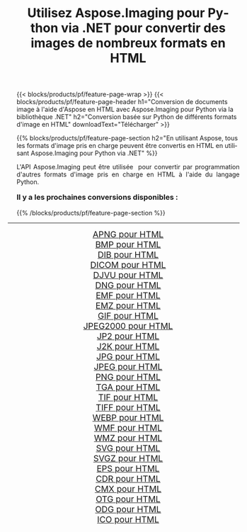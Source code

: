 ﻿---
title: Utilisez Aspose.Imaging pour Python via .NET pour convertir des images de nombreux formats en HTML 
weight: 3920
url: /fr/python-net/conversion/to/html/ 
lang: fr
langdirlevel: 2
locales: zh-hans,ja,it,ru,de,es,fr,nl,id,lt,pl,pt,vi,tr,ko,zh-hant,ar,hi,th,sv,cs,uk,he
description: Vous pouvez utiliser Aspose.Imaging pour Python via la bibliothèque .NET pour convertir une variété de formats en HTML
---

{{< blocks/products/pf/feature-page-wrap >}}
{{< blocks/products/pf/feature-page-header h1="Conversion de documents image à l'aide d'Aspose en HTML avec Aspose.Imaging pour Python via la bibliothèque .NET" h2="Conversion basée sur Python de différents formats d'image en HTML" downloadText="Télécharger" >}}


{{% blocks/products/pf/feature-page-section  h2="En utilisant Aspose, tous les formats d'image pris en charge peuvent être convertis en HTML en utilisant Aspose.Imaging pour Python via .NET" %}}
<p align=justify>L'API Aspose.Imaging peut être utilisée  pour convertir par programmation d'autres formats d'image pris en charge en HTML à l'aide du langage Python.</p>
<h3 style="margin-top:16px;">
Il y a les prochaines conversions disponibles :
</h3>
{{% /blocks/products/pf/feature-page-section %}}
<div class="container-fluid productfamilypage bg-gray">
    <div class="convertypes bg-gray agp-content section">
        <div class="container">
		<hr style="margin-left:-20px;"/>
		<div class="row other-converters" style="gap: 10px;font-size: 19px;text-align:center;">
		    <div class='col-md-3 other-converter remove-lp remove-rp'><a href="/imaging/fr/python-net/conversion/apng-to-html/" style="padding:15px;">APNG pour HTML</a></div>
<div class='col-md-3 other-converter remove-lp remove-rp'><a href="/imaging/fr/python-net/conversion/bmp-to-html/" style="padding:15px;">BMP pour HTML</a></div>
<div class='col-md-3 other-converter remove-lp remove-rp'><a href="/imaging/fr/python-net/conversion/dib-to-html/" style="padding:15px;">DIB pour HTML</a></div>
<div class='col-md-3 other-converter remove-lp remove-rp'><a href="/imaging/fr/python-net/conversion/dicom-to-html/" style="padding:15px;">DICOM pour HTML</a></div>
<div class='col-md-3 other-converter remove-lp remove-rp'><a href="/imaging/fr/python-net/conversion/djvu-to-html/" style="padding:15px;">DJVU pour HTML</a></div>
<div class='col-md-3 other-converter remove-lp remove-rp'><a href="/imaging/fr/python-net/conversion/dng-to-html/" style="padding:15px;">DNG pour HTML</a></div>
<div class='col-md-3 other-converter remove-lp remove-rp'><a href="/imaging/fr/python-net/conversion/emf-to-html/" style="padding:15px;">EMF pour HTML</a></div>
<div class='col-md-3 other-converter remove-lp remove-rp'><a href="/imaging/fr/python-net/conversion/emz-to-html/" style="padding:15px;">EMZ pour HTML</a></div>
<div class='col-md-3 other-converter remove-lp remove-rp'><a href="/imaging/fr/python-net/conversion/gif-to-html/" style="padding:15px;">GIF pour HTML</a></div>
<div class='col-md-3 other-converter remove-lp remove-rp'><a href="/imaging/fr/python-net/conversion/jpeg2000-to-html/" style="padding:15px;">JPEG2000 pour HTML</a></div>
<div class='col-md-3 other-converter remove-lp remove-rp'><a href="/imaging/fr/python-net/conversion/jp2-to-html/" style="padding:15px;">JP2 pour HTML</a></div>
<div class='col-md-3 other-converter remove-lp remove-rp'><a href="/imaging/fr/python-net/conversion/j2k-to-html/" style="padding:15px;">J2K pour HTML</a></div>
<div class='col-md-3 other-converter remove-lp remove-rp'><a href="/imaging/fr/python-net/conversion/jpg-to-html/" style="padding:15px;">JPG pour HTML</a></div>
<div class='col-md-3 other-converter remove-lp remove-rp'><a href="/imaging/fr/python-net/conversion/jpeg-to-html/" style="padding:15px;">JPEG pour HTML</a></div>
<div class='col-md-3 other-converter remove-lp remove-rp'><a href="/imaging/fr/python-net/conversion/png-to-html/" style="padding:15px;">PNG pour HTML</a></div>
<div class='col-md-3 other-converter remove-lp remove-rp'><a href="/imaging/fr/python-net/conversion/tga-to-html/" style="padding:15px;">TGA pour HTML</a></div>
<div class='col-md-3 other-converter remove-lp remove-rp'><a href="/imaging/fr/python-net/conversion/tif-to-html/" style="padding:15px;">TIF pour HTML</a></div>
<div class='col-md-3 other-converter remove-lp remove-rp'><a href="/imaging/fr/python-net/conversion/tiff-to-html/" style="padding:15px;">TIFF pour HTML</a></div>
<div class='col-md-3 other-converter remove-lp remove-rp'><a href="/imaging/fr/python-net/conversion/webp-to-html/" style="padding:15px;">WEBP pour HTML</a></div>
<div class='col-md-3 other-converter remove-lp remove-rp'><a href="/imaging/fr/python-net/conversion/wmf-to-html/" style="padding:15px;">WMF pour HTML</a></div>
<div class='col-md-3 other-converter remove-lp remove-rp'><a href="/imaging/fr/python-net/conversion/wmz-to-html/" style="padding:15px;">WMZ pour HTML</a></div>
<div class='col-md-3 other-converter remove-lp remove-rp'><a href="/imaging/fr/python-net/conversion/svg-to-html/" style="padding:15px;">SVG pour HTML</a></div>
<div class='col-md-3 other-converter remove-lp remove-rp'><a href="/imaging/fr/python-net/conversion/svgz-to-html/" style="padding:15px;">SVGZ pour HTML</a></div>
<div class='col-md-3 other-converter remove-lp remove-rp'><a href="/imaging/fr/python-net/conversion/eps-to-html/" style="padding:15px;">EPS pour HTML</a></div>
<div class='col-md-3 other-converter remove-lp remove-rp'><a href="/imaging/fr/python-net/conversion/cdr-to-html/" style="padding:15px;">CDR pour HTML</a></div>
<div class='col-md-3 other-converter remove-lp remove-rp'><a href="/imaging/fr/python-net/conversion/cmx-to-html/" style="padding:15px;">CMX pour HTML</a></div>
<div class='col-md-3 other-converter remove-lp remove-rp'><a href="/imaging/fr/python-net/conversion/otg-to-html/" style="padding:15px;">OTG pour HTML</a></div>
<div class='col-md-3 other-converter remove-lp remove-rp'><a href="/imaging/fr/python-net/conversion/odg-to-html/" style="padding:15px;">ODG pour HTML</a></div>
<div class='col-md-3 other-converter remove-lp remove-rp'><a href="/imaging/fr/python-net/conversion/ico-to-html/" style="padding:15px;">ICO pour HTML</a></div>
                </div>
        </div>
    </div>
</div>
<br/>

